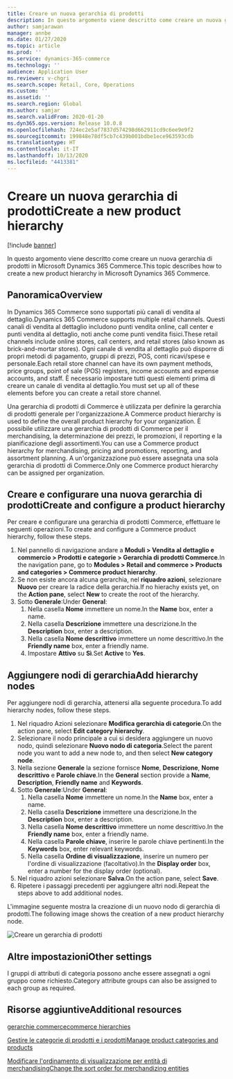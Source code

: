 ```yaml
---
title: Creare un nuova gerarchia di prodotti
description: In questo argomento viene descritto come creare un nuova gerarchia di prodotti in Microsoft Dynamics 365 Commerce.
author: samjarawan
manager: annbe
ms.date: 01/27/2020
ms.topic: article
ms.prod: ''
ms.service: dynamics-365-commerce
ms.technology: ''
audience: Application User
ms.reviewer: v-chgri
ms.search.scope: Retail, Core, Operations
ms.custom: ''
ms.assetid: ''
ms.search.region: Global
ms.author: samjar
ms.search.validFrom: 2020-01-20
ms.dyn365.ops.version: Release 10.0.8
ms.openlocfilehash: 724ec2e5af7837d574298d662911cd9c6ee9e9f2
ms.sourcegitcommit: 199848e78df5cb7c439b001bdbe1ece963593cdb
ms.translationtype: HT
ms.contentlocale: it-IT
ms.lasthandoff: 10/13/2020
ms.locfileid: "4413381"
---
```

# <a name="create-a-new-product-hierarchy"></a><span data-ttu-id="20af1-103">Creare un nuova gerarchia di prodotti</span><span class="sxs-lookup"><span data-stu-id="20af1-103">Create a new product hierarchy</span></span>


[!include [banner](includes/banner.md)]

<span data-ttu-id="20af1-104">In questo argomento viene descritto come creare un nuova gerarchia di prodotti in Microsoft Dynamics 365 Commerce.</span><span class="sxs-lookup"><span data-stu-id="20af1-104">This topic describes how to create a new product hierarchy in Microsoft Dynamics 365 Commerce.</span></span>

## <a name="overview"></a><span data-ttu-id="20af1-105">Panoramica</span><span class="sxs-lookup"><span data-stu-id="20af1-105">Overview</span></span>

<span data-ttu-id="20af1-106">In Dynamics 365 Commerce sono supportati più canali di vendita al dettaglio.</span><span class="sxs-lookup"><span data-stu-id="20af1-106">Dynamics 365 Commerce supports multiple retail channels.</span></span> <span data-ttu-id="20af1-107">Questi canali di vendita al dettaglio includono punti vendita online, call center e punti vendita al dettaglio, noti anche come punti vendita fisici.</span><span class="sxs-lookup"><span data-stu-id="20af1-107">These retail channels include online stores, call centers, and retail stores (also known as brick-and-mortar stores).</span></span> <span data-ttu-id="20af1-108">Ogni canale di vendita al dettaglio può disporre di propri metodi di pagamento, gruppi di prezzi, POS, conti ricavi/spese e personale.</span><span class="sxs-lookup"><span data-stu-id="20af1-108">Each retail store channel can have its own payment methods, price groups, point of sale (POS) registers, income accounts and expense accounts, and staff.</span></span> <span data-ttu-id="20af1-109">È necessario impostare tutti questi elementi prima di creare un canale di vendita al dettaglio.</span><span class="sxs-lookup"><span data-stu-id="20af1-109">You must set up all of these elements before you can create a retail store channel.</span></span> 

<span data-ttu-id="20af1-110">Una gerarchia di prodotti di Commerce è utilizzata per definire la gerarchia di prodotti generale per l'organizzazione.</span><span class="sxs-lookup"><span data-stu-id="20af1-110">A Commerce product hierarchy is used to define the overall product hierarchy for your organization.</span></span> <span data-ttu-id="20af1-111">È possibile utilizzare una gerarchia di prodotti di Commerce per il merchandising, la determinazione dei prezzi, le promozioni, il reporting e la pianificazione degli assortimenti.</span><span class="sxs-lookup"><span data-stu-id="20af1-111">You can use a Commerce product hierarchy for merchandising, pricing and promotions, reporting, and assortment planning.</span></span> <span data-ttu-id="20af1-112">A un'organizzazione può essere assegnata una sola gerarchia di prodotti di Commerce.</span><span class="sxs-lookup"><span data-stu-id="20af1-112">Only one Commerce product hierarchy can be assigned per organization.</span></span>

## <a name="create-and-configure-a-product-hierarchy"></a><span data-ttu-id="20af1-113">Creare e configurare una nuova gerarchia di prodotti</span><span class="sxs-lookup"><span data-stu-id="20af1-113">Create and configure a product hierarchy</span></span>

<span data-ttu-id="20af1-114">Per creare e configurare una gerarchia di prodotti Commerce, effettuare le seguenti operazioni.</span><span class="sxs-lookup"><span data-stu-id="20af1-114">To create and configure a Commerce product hierarchy, follow these steps.</span></span>

1. <span data-ttu-id="20af1-115">Nel pannello di navigazione andare a **Moduli \> Vendita al dettaglio e commercio \> Prodotti e categorie \> Gerarchia di prodotti Commerce**.</span><span class="sxs-lookup"><span data-stu-id="20af1-115">In the navigation pane, go to **Modules \> Retail and commerce \> Products and categories \> Commerce product hierarchy**.</span></span>
1. <span data-ttu-id="20af1-116">Se non esiste ancora alcuna gerarchia, nel **riquadro azioni**, selezionare **Nuovo** per creare la radice della gerarchia.</span><span class="sxs-lookup"><span data-stu-id="20af1-116">If no hierachy exists yet, on the **Action pane**, select **New** to create the root of the hierarchy.</span></span>
1. <span data-ttu-id="20af1-117">Sotto **Generale**:</span><span class="sxs-lookup"><span data-stu-id="20af1-117">Under **General**:</span></span>
    1. <span data-ttu-id="20af1-118">Nella casella **Nome** immettere un nome.</span><span class="sxs-lookup"><span data-stu-id="20af1-118">In the **Name** box, enter a name.</span></span>
    1. <span data-ttu-id="20af1-119">Nella casella **Descrizione** immettere una descrizione.</span><span class="sxs-lookup"><span data-stu-id="20af1-119">In the **Description** box, enter a description.</span></span>
    1. <span data-ttu-id="20af1-120">Nella casella **Nome descrittivo** immettere un nome descrittivo.</span><span class="sxs-lookup"><span data-stu-id="20af1-120">In the **Friendly name** box, enter a friendly name.</span></span>
    1. <span data-ttu-id="20af1-121">Impostare **Attivo** su **Sì**.</span><span class="sxs-lookup"><span data-stu-id="20af1-121">Set **Active** to **Yes**.</span></span>

## <a name="add-hierarchy-nodes"></a><span data-ttu-id="20af1-122">Aggiungere nodi di gerarchia</span><span class="sxs-lookup"><span data-stu-id="20af1-122">Add hierarchy nodes</span></span>

<span data-ttu-id="20af1-123">Per aggiungere nodi di gerarchia, attenersi alla seguente procedura.</span><span class="sxs-lookup"><span data-stu-id="20af1-123">To add hierarchy nodes, follow these steps.</span></span>

1. <span data-ttu-id="20af1-124">Nel riquadro Azioni selezionare **Modifica gerarchia di categorie**.</span><span class="sxs-lookup"><span data-stu-id="20af1-124">On the action pane, select **Edit category hierarchy**.</span></span>
1. <span data-ttu-id="20af1-125">Selezionare il nodo principale a cui si desidera aggiungere un nuovo nodo, quindi selezionare **Nuovo nodo di categoria**.</span><span class="sxs-lookup"><span data-stu-id="20af1-125">Select the parent node you want to add a new node to, and then select **New category node**.</span></span>
1. <span data-ttu-id="20af1-126">Nella sezione **Generale** la sezione fornisce **Nome**, **Descrizione**, **Nome descrittivo** e **Parole chiave**.</span><span class="sxs-lookup"><span data-stu-id="20af1-126">In the **General** section provide a **Name**, **Description**, **Friendly name** and **Keywords**.</span></span>
1. <span data-ttu-id="20af1-127">Sotto **Generale**:</span><span class="sxs-lookup"><span data-stu-id="20af1-127">Under **General**:</span></span>
    1. <span data-ttu-id="20af1-128">Nella casella **Nome** immettere un nome.</span><span class="sxs-lookup"><span data-stu-id="20af1-128">In the **Name** box, enter a name.</span></span>
    1. <span data-ttu-id="20af1-129">Nella casella **Descrizione** immettere una descrizione.</span><span class="sxs-lookup"><span data-stu-id="20af1-129">In the **Description** box, enter a description.</span></span>
    1. <span data-ttu-id="20af1-130">Nella casella **Nome descrittivo** immettere un nome descrittivo.</span><span class="sxs-lookup"><span data-stu-id="20af1-130">In the **Friendly name** box, enter a friendly name.</span></span>
    1. <span data-ttu-id="20af1-131">Nella casella **Parole chiave**, inserire le parole chiave pertinenti.</span><span class="sxs-lookup"><span data-stu-id="20af1-131">In the **Keywords** box, enter relevant keywords.</span></span>
    1. <span data-ttu-id="20af1-132">Nella casella **Ordine di visualizzazione**, inserire un numero per l'ordine di visualizzazione (facoltativo).</span><span class="sxs-lookup"><span data-stu-id="20af1-132">In the **Display order** box, enter a number for the display order (optional).</span></span>
1. <span data-ttu-id="20af1-133">Nel riquadro azioni selezionare **Salva**.</span><span class="sxs-lookup"><span data-stu-id="20af1-133">On the action pane, select **Save**.</span></span>
1. <span data-ttu-id="20af1-134">Ripetere i passaggi precedenti per aggiungere altri nodi.</span><span class="sxs-lookup"><span data-stu-id="20af1-134">Repeat the steps above to add additional nodes.</span></span>

<span data-ttu-id="20af1-135">L'immagine seguente mostra la creazione di un nuovo nodo di gerarchia di prodotti.</span><span class="sxs-lookup"><span data-stu-id="20af1-135">The following image shows the creation of a new product hierarchy node.</span></span>

![Creare un gerarchia di prodotti](media/create-product-hierarchy.png)

## <a name="other-settings"></a><span data-ttu-id="20af1-137">Altre impostazioni</span><span class="sxs-lookup"><span data-stu-id="20af1-137">Other settings</span></span>

<span data-ttu-id="20af1-138">I gruppi di attributi di categoria possono anche essere assegnati a ogni gruppo come richiesto.</span><span class="sxs-lookup"><span data-stu-id="20af1-138">Category attribute groups can also be assigned to each group as required.</span></span>  

## <a name="additional-resources"></a><span data-ttu-id="20af1-139">Risorse aggiuntive</span><span class="sxs-lookup"><span data-stu-id="20af1-139">Additional resources</span></span>

[<span data-ttu-id="20af1-140">gerarchie commerce</span><span class="sxs-lookup"><span data-stu-id="20af1-140">commerce hierarchies</span></span>](retail-hierarchies.md)

[<span data-ttu-id="20af1-141">Gestire le categorie di prodotti e i prodotti</span><span class="sxs-lookup"><span data-stu-id="20af1-141">Manage product categories and products </span></span>](category-management-product-creation.md)

[<span data-ttu-id="20af1-142">Modificare l'ordinamento di visualizzazione per entità di merchandising</span><span class="sxs-lookup"><span data-stu-id="20af1-142">Change the sort order for merchandizing entities</span></span>](custom-order-categories-nav-retail-prod-hierarchy.md)
